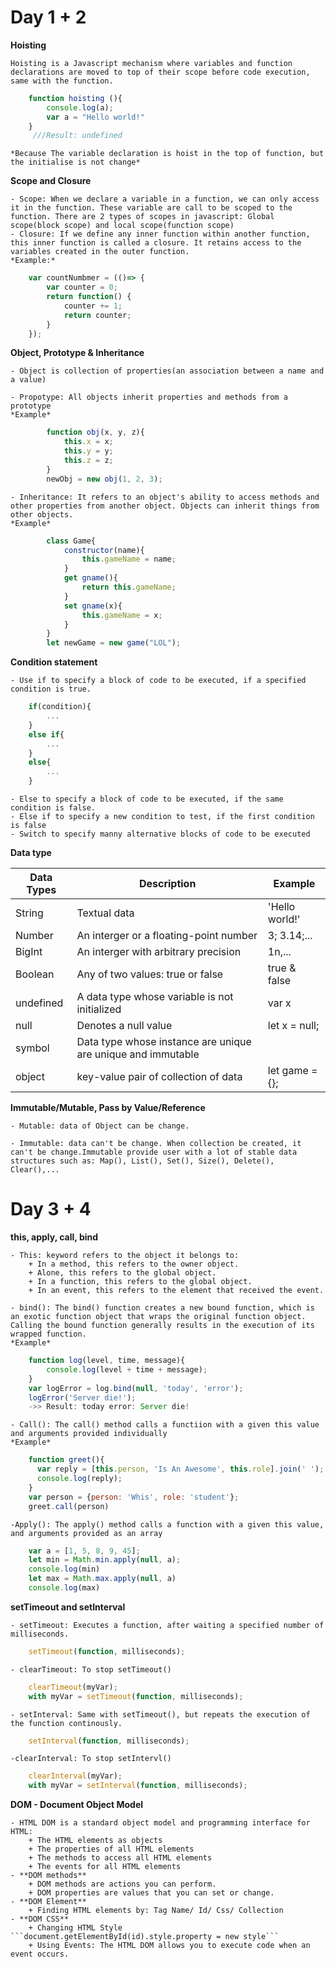 # Day 1 + 2

**Hoisting**

	Hoisting is a Javascript mechanism where variables and function declarations are moved to top of their scope before code execution, same with the function.
```js
	function hoisting (){
		console.log(a);
	 	var a = "Hello world!"
	}
	 ///Result: undefined
```
	*Because The variable declaration is hoist in the top of function, but the initialise is not change*

**Scope and Closure**

	- Scope: When we declare a variable in a function, we can only access it in the function. These variable are call to be scoped to the function. There are 2 types of scopes in javascript: Global scope(block scope) and local scope(function scope)
	- Closure: If we define any inner function within another function, this inner function is called a closure. It retains access to the variables created in the outer function.
	*Example:*
```js
	var countNumbmer = (()=> {
		var counter = 0;
		return function() {
			counter += 1;
			return counter;
		}
	});
```

**Object, Prototype & Inheritance**

	- Object is collection of properties(an association between a name and a value)

	- Propotype: All objects inherit properties and methods from a prototype
	*Example*
```js
		function obj(x, y, z){
			this.x = x;
			this.y = y;
			this.z = z;
		}
		newObj = new obj(1, 2, 3);
```

	- Inheritance: It refers to an object's ability to access methods and other properties from another object. Objects can inherit things from other objects.
	*Example*
```js
		class Game{
			constructor(name){
				this.gameName = name;
			}
			get gname(){
				return this.gameName;
			}
			set gname(x){
				this.gameName = x;
			}
		}
		let newGame = new game("LOL");
```

**Condition statement**

	- Use if to specify a block of code to be executed, if a specified condition is true.
```js
	if(condition){
		...
	}
	else if{
		...
	}
	else{
		...
	}
```
	- Else to specify a block of code to be executed, if the same condition is false.
	- Else if to specify a new condition to test, if the first condition is false
	- Switch to specify manny alternative blocks of code to be executed

**Data type**

|   Data Types   |   Description                          		|   Example    |
|----------------|----------------------------------------		|--------------|
|String	         |Textual data                            		|'Hello world!'|
|Number          |An interger or a floating-point number  		|3; 3.14;...   |
|BigInt          |An interger with arbitrary precision    		|1n,...        |
|Boolean         |Any of two values: true or false        		| true & false |
|undefined       |A data type whose variable is not initialized | var x        |
|null 			 |Denotes a null value 							| let x = null;|
|symbol			 |Data type whose instance are unique are unique and immutable|
|object 		 | key-value pair of collection of data         |let game = {};|


**Immutable/Mutable, Pass by Value/Reference**

	- Mutable: data of Object can be change.

	- Immutable: data can't be change. When collection be created, it can't be change.Immutable provide user with a lot of stable data structures such as: Map(), List(), Set(), Size(), Delete(), Clear(),...



# Day 3 + 4

**this, apply, call, bind**

	- This: keyword refers to the object it belongs to:
		+ In a method, this refers to the owner object.
		+ Alone, this refers to the global object.
		+ In a function, this refers to the global object.
		+ In an event, this refers to the element that received the event.

	- bind(): The bind() function creates a new bound function, which is an exotic function object that wraps the original function object. Calling the bound function generally results in the execution of its wrapped function.
	*Example*

```js
	function log(level, time, message){
		console.log(level + time + message);
	}
	var logError = log.bind(null, 'today', 'error');
	logError('Server die!');
	->> Result: today error: Server die!
```

	- Call(): The call() method calls a functiion with a given this value and arguments provided individually
	*Example*

```js
	function greet(){
	  var reply = [this.person, 'Is An Awesome', this.role].join(' ');
	  console.log(reply);
	}
	var person = {person: 'Whis', role: 'student'};
	greet.call(person)
```

	-Apply(): The apply() method calls a function with a given this value, and arguments provided as an array

```js
	var a = [1, 5, 8, 9, 45];
	let min = Math.min.apply(null, a);
	console.log(min)
	let max = Math.max.apply(null, a)
	console.log(max)
```

**setTimeout and setInterval**

	- setTimeout: Executes a function, after waiting a specified number of milliseconds.
```js
	setTimeout(function, milliseconds);
```

	- clearTimeout: To stop setTimeout()
```js
	clearTimeout(myVar);
	with myVar = setTimeout(function, milliseconds);
```

	- setInterval: Same with setTimeout(), but repeats the execution of the function continously.
```js
	setInterval(function, milliseconds);
```

	-clearInterval: To stop setIntervl()
```js
	clearInterval(myVar);
	with myVar = setInterval(function, milliseconds);
```
**DOM - Document Object Model**

	- HTML DOM is a standard object model and programming interface for HTML:
		+ The HTML elements as objects
		+ The properties of all HTML elements
		+ The methods to access all HTML elements
		+ The events for all HTML elements
	- **DOM methods**
		+ DOM methods are actions you can perform.
		+ DOM properties are values that you can set or change.
	- **DOM Element**
		+ Finding HTML elements by: Tag Name/ Id/ Css/ Collection
	- **DOM CSS**
		+ Changing HTML Style ```document.getElementById(id).style.property = new style```
		+ Using Events: The HTML DOM allows you to execute code when an event occurs.